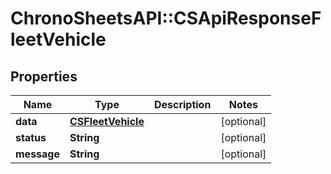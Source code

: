 # ChronoSheetsAPI::CSApiResponseFleetVehicle

## Properties
Name | Type | Description | Notes
------------ | ------------- | ------------- | -------------
**data** | [**CSFleetVehicle**](CSFleetVehicle.md) |  | [optional] 
**status** | **String** |  | [optional] 
**message** | **String** |  | [optional] 


